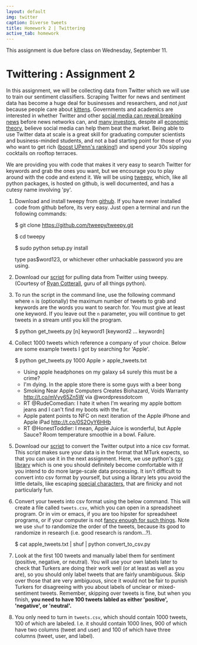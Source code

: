 ```yaml
---
layout: default
img: twitter
caption: Diverse tweets
title: Homework 2 | Twittering
active_tab: homework
---
```



<div class="alert alert-info">
  This assignment is due before class on Wednesday, September 11.
</div>


Twittering <span class="text-muted">: Assignment 2</span> 
=============================================================
In this assignment, we will be collecting data from Twitter which we will use to train our sentiment classifiers. Scraping Twitter for news and sentiment data has become a huge deal for businesses and researchers, and not *just* because people care about [kittens](https://twitter.com/CatsPorn/status/367992670745927680/photo/1). Governments and academics are interested in whether Twitter and other [social media can reveal breaking news](http://homepages.inf.ed.ac.uk/miles/papers/short-breaking.pdf) before news networks can, and [many investors](http://www.sntmnt.com/), despite all [economic theory](http://en.wikipedia.org/wiki/Efficient_market_hypothesis), believe social media can help them beat the market. Being able to use Twitter data at scale is a great skill for graduating computer scientists and business-minded students, and not a bad starting point for those of you who want to get rich ([boost UPenn's ranking!](http://www.forbes.com/2008/05/19/billionaires-harvard-education-biz-billies-cx_af_0519billieu_slide_4.html)) and spend your 30s sipping cocktails on rooftop terraces.

We are providing you with code that makes it very easy to search Twitter for keywords and grab the ones you want, but we encourage you to play around with the code and extend it. We will be using [tweepy](http://pythonhosted.org/tweepy/html/index.html), which, like all python packages, is hosted on github, is well documented, and has a cutesy name involving 'py'. 	

1. Download and install tweepy from <a href="https://github.com/tweepy/tweepy">github</a>. If you have never installed code from github before, its very easy. Just open a terminal and run the following commands:

	$ git clone https://github.com/tweepy/tweepy.git

	$ cd tweepy

	$ sudo python setup.py install

    type pas$word123, or whichever other unhackable password you are using.

2. Download our <a href="downloads/get_tweets.py">script</a> for pulling data from Twitter using tweepy. (Courtesy of <a href="https://github.com/ryancotterell">Ryan Cotterall</a>, guru of all things python).

3. To run the script in the command line, use the following command where <code>n</code> is (optionally) the maximum number of tweets to grab and keywords are the words you want to search for. You must give at least one keyword. If you leave out the <code>n</code> parameter, you will continue to get tweets in a stream until you kill the program. 

	$ python get_tweets.py [n] keyword1 [keyword2 ... keywordn]


4. Collect 1000 tweets which reference a company of your choice. Below are some example tweets I got by searching for 'Apple'. 

	$ python get_tweets.py 1000 Apple > apple_tweets.txt 

    * Using apple headphones on my galaxy s4 surely this must be a crime?   
    * I'm dying. In the apple store there is some guys with a beer bong      
    * Smoking Near Apple Computers Creates Biohazard, Voids Warranty http://t.co/mVyy65Zn5W via @wordpressdotcom
    * RT @RudeComedian: I hate it when I'm wearing my apple bottom jeans and I can't find my boots with the fur.
    * Apple patent points to NFC on next iteration of the Apple iPhone and Apple iPad http://t.co/0S2OyY6HHb  
    * RT @HonestToddler: I mean, Apple Juice is wonderful, but Apple Sauce? Room temperature smoothie in a bowl. Failure.	

5. Download our <a href="downloads/convert_to_csv.py">script</a> to convert the Twitter output into a nice csv format. This script makes sure your data is in the format that MTurk expects, so that you can use it in the next assignment. Here, we use python's <a href="http://docs.python.org/2/library/csv.html">csv library</a> which is one you should definitely become comfortable with if you intend to do more large-scale data processing. It isn't difficult to convert into csv format by yourself, but using a library lets you avoid the little details, like escaping <a href="http://en.wikipedia.org/wiki/Comma-separated_values#Basic_rules_and_examples">special characters</a>, that are finicky and not particularly fun.

6. Convert your tweets into csv format using the below command. This will create a file called <code>tweets.csv</code>, which you can open in a spreadsheet program. Or in vim or emacs, if you are too hipster for spreadsheet programs, or if your computer is not <a href="http://i.imgur.com/3Fcper4.jpg">fancy enough for such things</a>. Note we use <code>shuf</code> to randomize the order of the tweets, because its good to randomize in research (i.e. good research is random...?). 

	$ cat apple_tweets.txt | shuf | python convert_to_csv.py 

7. Look at the first 100 tweets and manually label them for sentiment (positive, negative, or neutral). You will use your own labels later to check that Turkers are doing their work well (or at least as well as you are), so you should only label tweets that are fairly unambiguous. Skip over those that are very ambiguous, since it would not be fair to punish Turkers for disagreeing with you about labels of unclear or mixed-sentiment tweets. Remember, skipping over tweets is fine, but when you finish, <b>you need to have 100 tweets labled as either 'positive', 'negative', or 'neutral'.</b>

8. You only need to turn in <code>tweets.csv</code>, which should contain 1000 tweets, 100 of which are labeled. I.e. it should contain 1000 lines, 900 of which have two columns (tweet and user) and 100 of which have three columns (tweet, user, and label).  

